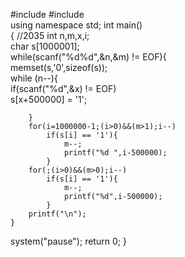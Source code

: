 #include<iostream>
#include<algorithm>  
using namespace std;
int main()  
{  //2035
	int n,m,x,i;  
    char s[1000001];  
    while(scanf("%d%d",&n,&m) != EOF){  
        memset(s,'0',sizeof(s));  
        while (n--){  
            if(scanf("%d",&x) != EOF)  
                s[x+500000] = '1';  
  
        }  
        for(i=1000000-1;(i>0)&&(m>1);i--)  
            if(s[i] == '1'){  
                m--;  
                printf("%d ",i-500000);  
            }
		for(;(i>0)&&(m>0);i--)  
            if(s[i] == '1'){  
                m--;  
                printf("%d",i-500000);  
            }
        printf("\n");  
    }  
system("pause");
return 0;
}
